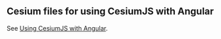 ## Cesium files for using CesiumJS with Angular
See [Using CesiumJS with Angular](https://medium.com/@davidjohnakim/using-cesiumjs-with-angular-f246c1d1b26a).
